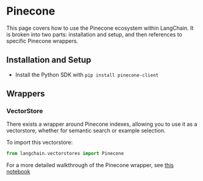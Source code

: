 # Pinecone

This page covers how to use the Pinecone ecosystem within LangChain.
It is broken into two parts: installation and setup, and then references to specific Pinecone wrappers.

## Installation and Setup

- Install the Python SDK with `pip install pinecone-client`

## Wrappers

### VectorStore

There exists a wrapper around Pinecone indexes, allowing you to use it as a vectorstore,
whether for semantic search or example selection.

To import this vectorstore:

```python
from langchain.vectorstores import Pinecone
```

For a more detailed walkthrough of the Pinecone wrapper, see [this notebook](../modules/indexes/vectorstore_examples/pinecone.ipynb)
